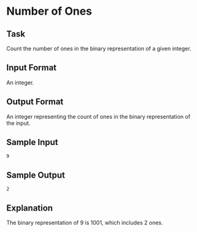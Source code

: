 # Number of Ones

## Task

Count the number of ones in the binary representation of a given integer.

## Input Format

An integer.

## Output Format

An integer representing the count of ones in the binary representation of the input.

## Sample Input

```=
9
```

## Sample Output

```=
2
```

## Explanation

The binary representation of 9 is 1001, which includes 2 ones.